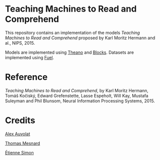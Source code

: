 Teaching Machines to Read and Comprehend
========================================

This repository contains an implementation of the models *Teaching Machines to Read and Comprehend* proposed by Karl Moritz Hermann and al., NIPS, 2015.

Models are implemented using [Theano](https://github.com/Theano/Theano) and [Blocks](https://github.com/mila-udem/blocks). Datasets are implemented using [Fuel](https://github.com/mila-udem/fuel).


Reference
=========
*Teaching Machines to Read and Comprehend*, by Karl Moritz Hermann, Tomáš Kočiský, Edward Grefenstette, Lasse Espeholt, Will Kay, Mustafa Suleyman and Phil Blunsom, Neural Information Processing Systems, 2015.


Credits
=======
[Alex Auvolat](http://www.adnab.me)

[Thomas Mesnard](https://github.com/thomasmesnard)

[Étienne Simon](http://www.esimon.eu)
